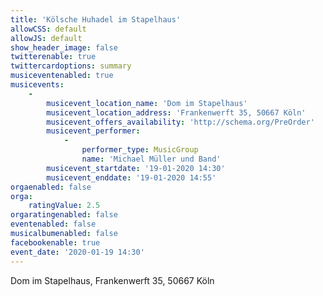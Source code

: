 ```yaml
---
title: 'Kölsche Huhadel im Stapelhaus'
allowCSS: default
allowJS: default
show_header_image: false
twitterenable: true
twittercardoptions: summary
musiceventenabled: true
musicevents:
    -
        musicevent_location_name: 'Dom im Stapelhaus'
        musicevent_location_address: 'Frankenwerft 35, 50667 Köln'
        musicevent_offers_availability: 'http://schema.org/PreOrder'
        musicevent_performer:
            -
                performer_type: MusicGroup
                name: 'Michael Müller und Band'
        musicevent_startdate: '19-01-2020 14:30'
        musicevent_enddate: '19-01-2020 14:55'
orgaenabled: false
orga:
    ratingValue: 2.5
orgaratingenabled: false
eventenabled: false
musicalbumenabled: false
facebookenable: true
event_date: '2020-01-19 14:30'
---
```


Dom im Stapelhaus, Frankenwerft 35, 50667 Köln